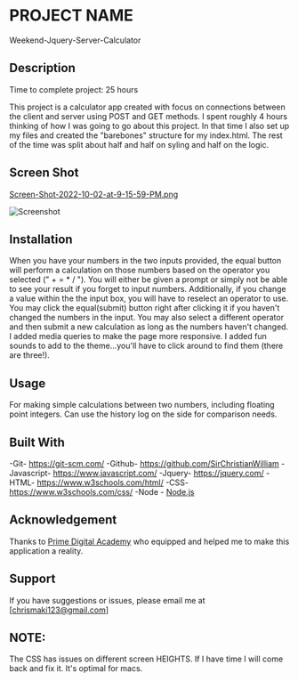 # PROJECT NAME
Weekend-Jquery-Server-Calculator

## Description
Time to complete project: 25 hours

This project is a calculator app created with focus on connections between the client and server using POST and GET methods.
I spent roughly 4 hours thinking of how I was going to go about this project. In that time I also set up my files and created the "barebones" structure for my index.html. 
The rest of the time was split about half and half on syling and half on the logic. 

## Screen Shot
[Screen-Shot-2022-10-02-at-9-15-59-PM.png](https://postimg.cc/WtfT7NDn)

![Screenshot](puppies.png)
 
## Installation

When you have your numbers in the two inputs provided, the equal button will perform a calculation on those numbers based on the operator you selected (" + = * / ").
You will either be given a prompt or simply not be able to see your result if you forget to input numbers. Additionally,
if you change a value within the the input box, you will have to reselect an operator to use. You may click the equal(submit) button right after clicking it if you haven't changed the numbers in the input. You may also select a different operator and then submit a new calculation as long as the numbers haven't changed. 
I added media queries to make the page more responsive. I added fun sounds to add to the theme...you'll have to click around to find them (there are three!). 

## Usage
For making simple calculations between two numbers, including floating point integers. Can use the history log on the side for comparison needs.  

## Built With

-Git- https://git-scm.com/
-Github- https://github.com/SirChristianWilliam
-Javascript- https://www.javascript.com/
-Jquery- https://jquery.com/
-HTML- https://www.w3schools.com/html/
-CSS- https://www.w3schools.com/css/
-Node - [Node.js](https://nodejs.org/en/)

## Acknowledgement
Thanks to [Prime Digital Academy](www.primeacademy.io) who equipped and helped me to make this application a reality.  

## Support
If you have suggestions or issues, please email me at [chrismaki123@gmail.com]

## NOTE:
The CSS has issues on different screen HEIGHTS. If I have time I will come back and fix it. It's optimal for macs.
